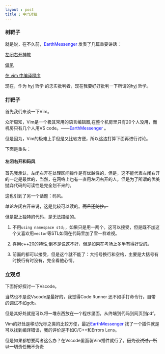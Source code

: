 ```yaml
---
layout : post
title : 中门对狙
---
```

<!--反正都看不到tag，干脆，就，不写，了-->

### 树靶子

就是说，在不久前，<span style="color:#00f">EarthMessenger </span>发表了几篇重要讲话：

[左闭右开神教](https://blog.earthmessenger.xyz/2023/02/13/left-closed-right-open.html)

[偏见](https://blog.earthmessenger.xyz/2023/01/20/my-bias.html)

[在 vim 中编译程序](https://blog.earthmessenger.xyz/2023/02/26/compile-program-in-vim.html)

现在，作为 hyj 哲学 的忠实批判者，现在我要好好批判一下所谓的hyj 哲学。

### 打靶子

首先我们来谈一下Vim。

众所周知，Vim是一个极其常用的语言编辑器,在整个机房里只有20个人没用，而机房只有几个人用VS code。——<span style="color:#00f">EarthMessenger </span>。

但是因为，Vim的极难上手但是又比较方便，所以这边打算下面再进行讨论。

下面是重头：

#### 左闭右开和码风

首先我承认，左闭右开在处理区间操作是有优越性的，但是，这不能代表左闭右开的一定是最优的，当然，在网络上也有一直用左闭右开的人，但是为了所谓的优美抛弃代码的可读性是完全划不来的。

这也引到了另一个话题：码风。

单论左闭右开来说，这是比较可以读的。~~而且还防抄。~~

但是配上独特的代码，是无法描绘的。

1. 不用`using namespace std;`，如果只是用一两个，这可以接受，但是既不加这个又喜欢用`vector`等STL如同在代码里加了雪一样难视。

2. 喜用c++20的特性,倒不是说这不好，但是如果在考场上多半有得好受的。

3. 前面的都可以接受，但是这个就不能了：大括号换行和空格，主要是大括号有时换行有时没有，完全看他心情。

### 立观点

下面好好探讨一下Vscode。

当然也不是说Vscode是最好的，我觉得Code Runner 还不如手打命令行，自带的调试不如gdb。

但是其好处就是可以将一堆东西放在一个程序里面，从终端到代码到网页到pdf。

Vim的好处是移动光标之类的比较方便，最近<span style="color:#00f">EarthMessenger </span>找了一个插件就是可以找到编译错误，我的评价是不如C/C++和Errors Lens。

但是如果都想要两者这么办？在Vscode里面装Vim插件就行了。~~因为没试过，所以一切责任概不负责~~

<!--随便写的，如果来个什么中门对狙的中门对狙，谁写谁SB。-->

